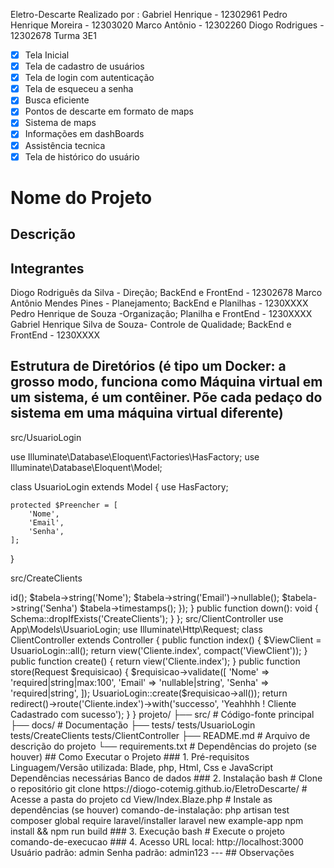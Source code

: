 Eletro-Descarte
Realizado por :
Gabriel Henrique - 12302961
Pedro Henrique Moreira - 12303020
Marco Antônio - 12302260
Diogo Rodrigues - 12302678
Turma 3E1

- [x] Tela Inicial 
- [x] Tela de cadastro de usuários
- [x] Tela de login com autenticação
- [x] Tela de esqueceu a senha
- [x] Busca eficiente
- [x] Pontos de descarte em formato de maps
- [x] Sistema de maps
- [x] Informações em dashBoards
- [x] Assistência tecnica
- [x] Tela de histórico do usuário

# Nome do Projeto
<!-- Eletro-Descarte -->

## Descrição
<!-- Eletro-Descarte é uma empresa com o intuito de combater a poluição da terra devido ao descarte indevido do Lixo eletrônico, nossa empresa acolhe, separa e entrega a matéria prima de volta á empresas que vão reutilizar-las, tudo isso afim de diminuir o consumo excessivo de matéria prima em mineradoras (Ferro, Litio, cobre, ouro) e incentivar ás pessoas a cuidar do futuro da geração, jogando o lixo no local correto -->

## Integrantes
<!-- Liste todos os integrantes do grupo no formato Nome - Matrícula -->
Diogo Rodriguês da Silva - Direção; BackEnd e FrontEnd  - 12302678
Marco Antônio Mendes Pines - Planejamento; BackEnd e Planilhas - 1230XXXX
Pedro Henrique de Souza -Organização; Planilha e FrontEnd - 1230XXXX
Gabriel Henrique Silva de Souza- Controle de Qualidade; BackEnd e FrontEnd - 1230XXXX

## Estrutura de Diretórios (é tipo um Docker: a grosso modo, funciona como Máquina virtual em um sistema, é um contêiner. Põe cada pedaço do sistema em uma máquina virtual diferente)

<!-- Vamos Criar a Pasta Models, fazer a Model do Cliente-->


src/UsuarioLogin

use Illuminate\Database\Eloquent\Factories\HasFactory;
use Illuminate\Database\Eloquent\Model;

class UsuarioLogin extends Model {
    use HasFactory;

    protected $Preencher = [
        'Nome',
        'Email',
        'Senha',
    ];
}
<!-- Vamos Criar a tabela Criar Cliente-->
src/CreateClients

<?php
use Illuminate\Database\Migrations\Migration;
use Illuminate\Database\Schema\Blueprint;
use Illuminate\Support\Facades\Schema;

return new class extends Migration {
    public function up(): void {
        Schema::create('CreateClients', function (Blueprint $tabela) {
            $tabela->id();
            $tabela->string('Nome');
            $tabela->string('Email')->nullable();
            $tabela->string('Senha')
            $tabela->timestamps();
        });
    }

    public function down(): void {
        Schema::dropIfExists('CreateClients');
    }
};
<!-- Vamos criar a Controller do Cliente-->
src/ClientController


use App\Models\UsuarioLogin;
use Illuminate\Http\Request;

class ClientController extends Controller {
    public function index() {
        $ViewClient = UsuarioLogin::all();
        return view('Cliente.index', compact('ViewClient')); <!--AVISO ! A View cliente(Cliente.index) ainda não foi criada, eu coloquei de exemplo-->
    }


    public function create() {
        return view('Cliente.index');
    }


    public function store(Request $requisicao) {
        $requisicao->validate([
            'Nome' => 'required|string|max:100',
            'Email' => 'nullable|string',
            'Senha' => 'required|string',
        ]);

        UsuarioLogin::create($requisicao->all());

        return redirect()->route('Cliente.index')->with('successo', 'Yeahhhh ! Cliente Cadastrado com sucesso');
    }
}

<!--Fim da Controller do Cliente-->

projeto/
├── src/               # Código-fonte principal
├── docs/              # Documentação
├── tests/
tests/UsuarioLogin
tests/CreateClients
tests/ClientController
├── README.md          # Arquivo de descrição do projeto
└── requirements.txt   # Dependências do projeto (se houver)


## Como Executar o Projeto

### 1. Pré-requisitos
<!-- Liste os requisitos necessários, como linguagens, frameworks, bibliotecas, banco de dados, etc. -->
Linguagem/Versão utilizada: Blade, php, Html, Css e JavaScript
Dependências necessárias
Banco de dados

### 2. Instalação
<!-- Explique como preparar o ambiente -->
bash
# Clone o repositório
git clone https://diogo-cotemig.github.io/EletroDescarte/

# Acesse a pasta do projeto
cd View/Index.Blaze.php

# Instale as dependências (se houver)
comando-de-instalação:
php artisan test
composer global require laravel/installer
laravel new example-app
npm install && npm run build

### 3. Execução
<!-- Explique como rodar o projeto -->
bash
# Execute o projeto
comando-de-execucao


### 4. Acesso
<!-- Informe como acessar a aplicação (por exemplo, URL local ou credenciais de teste) -->
URL local: http://localhost:3000  
Usuário padrão: admin  
Senha padrão: admin123  

---

## Observações
<!-- Coloque aqui informações adicionais, como problemas conhecidos, melhorias futuras ou instruções extras -->

